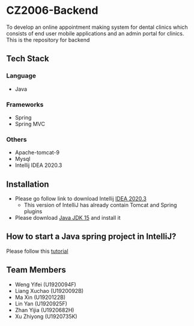 # CZ2006-Backend
To develop an online appointment making system for dental clinics which consists of end user mobile applications and an admin portal for clinics.
This is the repository for backend 

## Tech Stack
### Language
- Java 

### Frameworks
- Spring 
- Spring MVC

### Others
- Apache-tomcat-9
- Mysql 
- Intellij IDEA 2020.3

## Installation
- Please go follow link to download Intellij [IDEA 2020.3](https://www.jetbrains.com/idea/download/other.html)
    - This version of IntelliJ has already contain Tomcat and Spring plugins
- Please download [Java JDK 15](https://www.oracle.com/java/technologies/javase/jdk15-archive-downloads.html) and install it

## How to start a Java spring project in IntelliJ?
Please follow this [tutorial](https://www.jetbrains.com/help/idea/your-first-spring-application.html#what-next)

## Team Members
- Weng Yifei  (U1920094F)
- Liang Xuchao  (U1920092B)
- Ma Xin  (U1920122B)
- Lin Yan  (U1920925F)
- Zhan Yijia  (U1920682H)
- Xu Zhiyong  (U1920735K)
